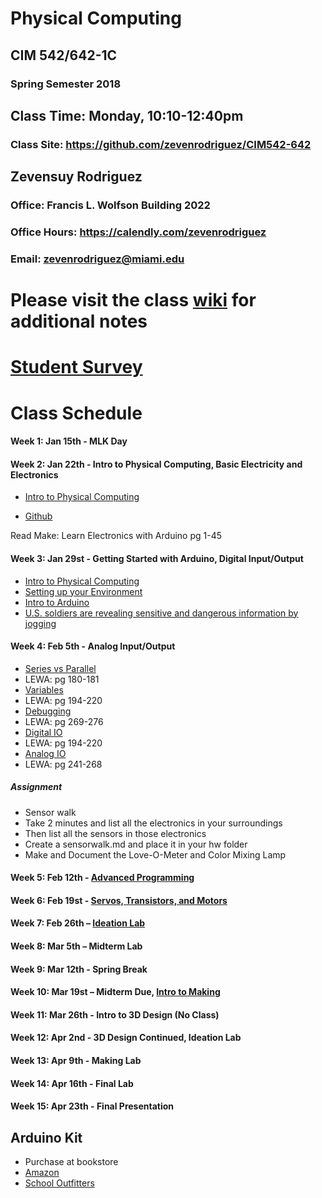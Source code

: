 # Physical Computing


## CIM 542/642-1C

### Spring Semester 2018

## Class Time: Monday, 10:10-12:40pm

### Class Site: https://github.com/zevenrodriguez/CIM542-642

## Zevensuy Rodriguez

### Office: Francis L. Wolfson Building 2022

### Office Hours: https://calendly.com/zevenrodriguez

### Email: zevenrodriguez@miami.edu

# Please visit the class [wiki](https://github.com/zevenrodriguez/CIM542-642/wiki) for additional notes

# [Student Survey](https://goo.gl/forms/1YEsS1fAeXefNjHO2)

# Class Schedule

#### Week 1: Jan 15th - MLK Day

#### Week 2: Jan 22th - Intro to Physical Computing, Basic Electricity and Electronics

* [Intro to Physical Computing](https://github.com/zevenrodriguez/CIM542-642/wiki/Intro-To-Physical-Computing)

* [Github](https://github.com/zevenrodriguez/CIM542-642/wiki/Github)

Read Make: Learn Electronics with Arduino pg 1-45

#### Week 3: Jan 29st - Getting Started with Arduino, Digital Input/Output

* [Intro to Physical Computing](https://github.com/zevenrodriguez/CIM542-642/wiki/Intro-To-Physical-Computing)
* [Setting up your Environment](https://github.com/zevenrodriguez/CIM542-642/wiki/Setting-up-your-environment)
* [Intro to Arduino](https://github.com/zevenrodriguez/CIM542-642/wiki/Intro-to-Arduino)
* [U.S. soldiers are revealing sensitive and dangerous information by jogging](https://www.washingtonpost.com/world/a-map-showing-the-users-of-fitness-devices-lets-the-world-see-where-us-soldiers-are-and-what-they-are-doing/2018/01/28/86915662-0441-11e8-aa61-f3391373867e_story.html?utm_term=.616378caeccb)

#### Week 4: Feb 5th - Analog Input/Output

* [Series vs Parallel](https://github.com/zevenrodriguez/CIM542-642/wiki/Series-vs-Parallel)
 * LEWA: pg 180-181
* [Variables](https://github.com/zevenrodriguez/CIM542-642/wiki/Variables)
 * LEWA: pg 194-220
* [Debugging](https://github.com/zevenrodriguez/CIM542-642/wiki/Debugging)
 * LEWA: pg 269-276
* [Digital IO](https://github.com/zevenrodriguez/CIM542-642/wiki/Digital-IO)
 * LEWA: pg 194-220
* [Analog IO](https://github.com/zevenrodriguez/CIM542-642/wiki/Analog-IO)
 * LEWA: pg 241-268


##### Assignment
* Sensor walk
 * Take 2 minutes and list all the electronics in your surroundings
  * Then list all the sensors in those electronics
  * Create a sensorwalk.md and place it in your hw folder
* Make and Document the Love-O-Meter and Color Mixing Lamp

#### Week 5: Feb 12th -  [Advanced Programming](https://github.com/zevenrodriguez/CIM542-642/wiki/Advanced-Programming)

#### Week 6: Feb 19st - [Servos, Transistors, and Motors](https://github.com/zevenrodriguez/CIM542-642/wiki/Transistors-And-Motors)

#### Week 7: Feb 26th – [Ideation Lab](https://github.com/zevenrodriguez/CIM542-642/wiki/Midterm)

#### Week 8: Mar 5th – Midterm Lab

#### Week 9: Mar 12th - Spring Break

#### Week 10: Mar 19st – Midterm Due, [Intro to Making](https://github.com/zevenrodriguez/CIM542-642/wiki/Intro-to-3D-Design)

#### Week 11: Mar 26th - Intro to 3D Design (No Class)

#### Week 12: Apr 2nd - 3D Design Continued, Ideation Lab

#### Week 13: Apr 9th - Making Lab

#### Week 14: Apr 16th - Final Lab

#### Week 15: Apr 23th - Final Presentation

## Arduino Kit

* Purchase at bookstore
* [Amazon](https://www.amazon.com/Arduino-Starter-Kit-English-Official/dp/B009UKZV0A/ref=sr_1_4?ie=UTF8&qid=1516635157&sr=8-4&keywords=arduino+starter+kit)
* [School Outfitters](http://www.schooloutfitters.com/catalog/product_info/pfam_id/PFAM53854/products_id/PRO72470?sc_cid=Google_ARD-K000007&adtype=pla&kw=&CAWELAID=320012570000053078&CAGPSPN=pla&CAAGID=45125248000&CATCI=pla-313518166499)
